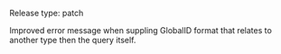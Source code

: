 Release type: patch

Improved error message when suppling GlobalID format that relates to another type then the query itself.
